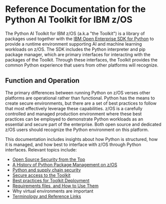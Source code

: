 # Reference Documentation for the Python AI Toolkit for IBM z/OS
The Python AI Toolkit for IBM z/OS (a.k.a "the Toolkit") is a library of packages used together with the 
[IBM Open Enterprise SDK for Python](https://www.ibm.com/products/open-enterprise-python-zos) to 
provide a runtime environment supporting AI and machine learning workloads on z/OS.  The SDK includes 
the Python interpreter and pip package manager, which are primary interfaces for interacting with the 
packages of the Toolkit.  Through these interfaces, the Toolkit provides the common Python experience 
that users from other platforms will recognize.

## Function and Operation
The primary differences between running Python on z/OS verses other platforms are operational rather 
than functional.  Python has the means to create secure environments, but there are a set of best 
practices to follow that most effectively leverage these capabilities.  z/OS is a carefully controlled 
and managed production environment where these best practices can be employed to demonstrate Python 
workloads as an essential and secure part of the enterprise.  Both open source and dedicated z/OS 
users should recognize the Python environment on this platform.

This documentation includes insights about how Python is structured, how it is managed, and how best 
to interface with z/OS through Python interfaces.  Relevant topics include:

- [Open Source Security from the Top](./security_from_the_top.md)
- [A History of Python Package Management on z/OS](./package_mgmt_history.md)
- [Python and supply chain security](./python_supply_security.md)
- [Secure access to the Toolkit](./secure_toolkit_access.md)
- [Best practices for Toolkit Deployment](./deployment_best_practices.md)
- [Requirements files, and How to Use Them](./requirements_files.md)
- Why virtual environments are important
- [Terminology and Reference Links](./terms_reference_links.md)